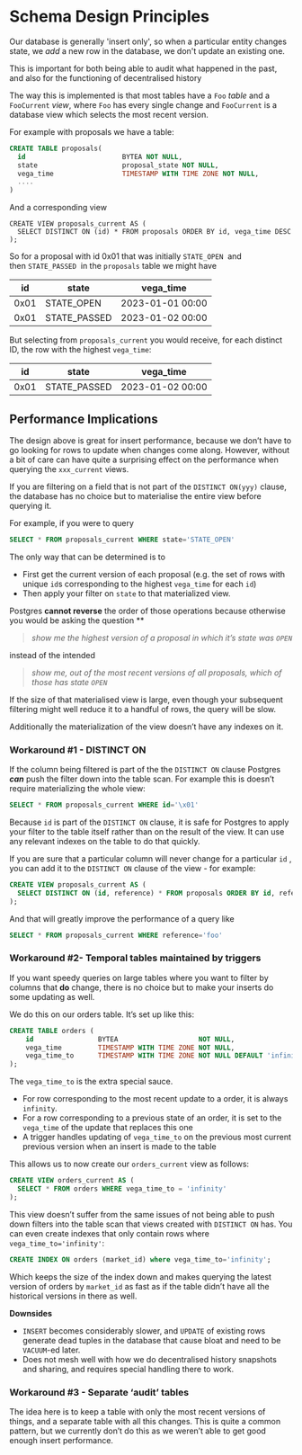 # Schema Design Principles

Our database is generally 'insert only', so when a particular entity changes state, we *add* a new row in the database, we don't update an existing one.

This is important for both being able to audit what happened in the past, and also for the functioning of decentralised history

The way this is implemented is that most tables have a `Foo` *table* and a `FooCurrent` *view*, where `Foo` has every single change and `FooCurrent` is a database view which selects the most recent version.

For example with proposals we have a table:

```sql
CREATE TABLE proposals(
  id                        BYTEA NOT NULL,
  state                     proposal_state NOT NULL,
  vega_time                 TIMESTAMP WITH TIME ZONE NOT NULL,
  ....
)
```

And a corresponding view

```
CREATE VIEW proposals_current AS (
  SELECT DISTINCT ON (id) * FROM proposals ORDER BY id, vega_time DESC
);
```

So for a proposal with id 0x01 that was initially `STATE_OPEN`  and then `STATE_PASSED`  in the `proposals` table we might have

| id | state | vega_time |
| --- | --- | --- |
| 0x01   | STATE_OPEN    | 2023-01-01 00:00 |
| 0x01   | STATE_PASSED  | 2023-01-02 00:00 |

But selecting from `proposals_current` you would receive, for each distinct ID, the row with the highest `vega_time`:

| id | state | vega_time |
| --- | --- | --- |
| 0x01   | STATE_PASSED  | 2023-01-02 00:00 |

## Performance Implications

The design above is great for insert performance, because we don’t have to go looking for rows to update when changes come along. However, without a bit of care can have quite a surprising effect on the performance when querying the `xxx_current` views.

If you are filtering on a field that is not part of the `DISTINCT ON(yyy)` clause, the database has no choice but to materialise the entire view before querying it.

For example, if you were to query

```sql
SELECT * FROM proposals_current WHERE state='STATE_OPEN'
```

The only way that can be determined is to 

- First get the current version of each proposal (e.g. the set of rows with unique `id`s corresponding to the highest `vega_time` for each `id`)
- Then apply your filter on `state` to that materialized view.

Postgres **cannot reverse** the order of those operations because otherwise you would be asking the question **

> *show me the highest version of a proposal in which it’s state was `OPEN`*
> 

instead of the intended

> *show me, out of the most recent versions of all proposals, which of those has state `OPEN`*
> 

If the size of that materialised view is large, even though your subsequent filtering might well reduce it to a handful of rows, the query will be slow. 

Additionally the materialization of the view doesn’t have any indexes on it.

### Workaround #1 - DISTINCT ON

If the column being filtered is part of the the `DISTINCT ON` clause Postgres ***can*** push the filter down into the table scan. For example this is doesn’t require materializing the whole view:

```sql
SELECT * FROM proposals_current WHERE id='\x01'
```

Because `id` is part of the `DISTINCT ON` clause, it is safe for Postgres to apply your filter to the table itself rather than on the result of the view. It can use any relevant indexes on the table to do that quickly.

If you are sure that a particular column will never change for a particular `id` , you can add it to the `DISTINCT ON` clause of the view - for example:

```sql
CREATE VIEW proposals_current AS (
  SELECT DISTINCT ON (id, reference) * FROM proposals ORDER BY id, reference, vega_time DESC
);
```

And that will greatly improve the performance of a query like

```sql
SELECT * FROM proposals_current WHERE reference='foo'
```

### Workaround #2- Temporal tables maintained by triggers

If you want speedy queries on large tables where you want to filter by columns that **do** change, there is no choice but to make your inserts do some updating as well. 

We do this on our orders table. It’s set up like this:

```sql
CREATE TABLE orders (
    id                BYTEA                    NOT NULL,
    vega_time         TIMESTAMP WITH TIME ZONE NOT NULL,
    vega_time_to      TIMESTAMP WITH TIME ZONE NOT NULL DEFAULT 'infinity',
);
```

The `vega_time_to` is the extra special sauce.

- For row corresponding to the most recent update to a order, it is always `infinity`.
- For a row corresponding to a previous state of an order, it is set to the `vega_time` of the update that replaces this one
- A trigger handles updating of `vega_time_to` on the previous most current previous version when an insert is made to the table

This allows us to now create our `orders_current` view as follows:

```sql
CREATE VIEW orders_current AS (
  SELECT * FROM orders WHERE vega_time_to = 'infinity'
);
```

This view doesn’t suffer from the same issues of not being able to push down filters into the table scan that views created with `DISTINCT ON` has. You can even create indexes that only contain rows where `vega_time_to='infinity'`:

```sql
CREATE INDEX ON orders (market_id) where vega_time_to='infinity';
```

Which keeps the size of the index down and makes querying the latest version of orders by `market_id` as fast as if the table didn’t have all the historical versions in there as well.

**Downsides**

- `INSERT` becomes considerably slower, and `UPDATE` of existing rows generate dead tuples in the database that cause bloat and need to be `VACUUM`-ed later.
- Does not mesh well with how we do decentralised history snapshots and sharing, and requires special handling there to work.

### Workaround #3 - Separate ‘audit’ tables

The idea here is to keep a table with only the most recent versions of things, and a separate table with all this changes. This is quite a common pattern, but we currently don’t do this as we weren’t able to get good enough insert performance.